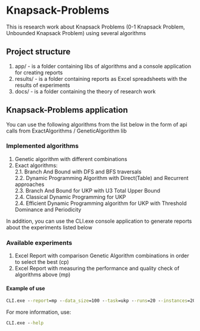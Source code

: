 # Knapsack-Problems
This is research work about Knapsack Problems (0-1 Knapsack Problem, Unbounded Knapsack Problem) using several algorithms

## Project structure
1. app/ - is a folder containing libs of algorithms and a console application for creating reports 
2. results/ - is a folder containing reports as Excel spreadsheets with the results of experiments
3. docs/ - is a folder containing the theory of research work 

## Knapsack-Problems application
You can use the following algorithms from the list below in the form of api calls from ExactAlgorithms / GeneticAlgorithm lib
### Implemented algorithms  
1. Genetic algorithm with different combinations  
2. Exact algorithms:  
  2.1. Branch And Bound with DFS and BFS traversals  
  2.2. Dynamic Programming Algorithm with Direct(Table) and Recurrent approaches  
  2.3. Branch And Bound for UKP with U3 Total Upper Bound  
  2.4. Classical Dynamic Programming for UKP  
  2.4. Efficient Dynamic Programming algorithm for UKP with Threshold Dominance and Periodicity
  
 In addition, you can use the CLI.exe console application to generate reports about the experiments listed below
 ### Available experiments
 1. Excel Report with comparison Genetic Algorithm combinations in order to select the best  (cp)
 2. Excel Report with measuring the performance and quality check of algorithms above  (mp)
 
 #### Example of use
```cmd
CLI.exe --report=mp --data_size=100 --task=ukp --runs=20 --instances=200
```
For more information, use:
```cmd
CLI.exe --help
```
